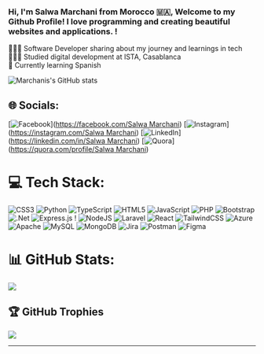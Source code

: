 ### Hi, I'm Salwa Marchani from Morocco 🇲🇦, Welcome to my Github Profile! I love programming and creating beautiful websites and applications. ! 


👩🏻‍💻 Software Developer sharing about my journey and learnings in tech<br>
👩🏻‍🎓 Studied digital development at ISTA, Casablanca<br>
💭 Currently learning Spanish <br>


![Marchanis's GitHub stats](https://github-readme-stats.vercel.app/api?username=Marchanis&show_icons=true&theme=radical)

## 🌐 Socials:

[![Facebook](https://img.shields.io/badge/Facebook-%231877F2.svg?logo=Facebook&logoColor=white)]([https://facebook.com/Salwa Marchani](https://web.facebook.com/profile.php?id=100008663926053)) [![Instagram](https://img.shields.io/badge/Instagram-%23E4405F.svg?logo=Instagram&logoColor=white)]([https://instagram.com/Salwa Marchani](https://www.instagram.com/salwa.marchani/)) [![LinkedIn](https://img.shields.io/badge/LinkedIn-%230077B5.svg?logo=linkedin&logoColor=white)]([https://linkedin.com/in/Salwa Marchani](https://www.linkedin.com/in/salwa-marchani/)) [![Quora](https://img.shields.io/badge/Quora-%23B92B27.svg?logo=Quora&logoColor=white)]([https://quora.com/profile/Salwa Marchani](https://www.quora.com/profile/Salwa-Marchani-1))

# 💻 Tech Stack:

![CSS3](https://img.shields.io/badge/css3-%231572B6.svg?style=for-the-badge&logo=css3&logoColor=white) ![Python](https://img.shields.io/badge/python-3670A0?style=for-the-badge&logo=python&logoColor=ffdd54) ![TypeScript](https://img.shields.io/badge/typescript-%23007ACC.svg?style=for-the-badge&logo=typescript&logoColor=white) ![HTML5](https://img.shields.io/badge/html5-%23E34F26.svg?style=for-the-badge&logo=html5&logoColor=white) ![JavaScript](https://img.shields.io/badge/javascript-%23323330.svg?style=for-the-badge&logo=javascript&logoColor=%23F7DF1E) ![PHP](https://img.shields.io/badge/php-%23777BB4.svg?style=for-the-badge&logo=php&logoColor=white) ![Bootstrap](https://img.shields.io/badge/bootstrap-%238511FA.svg?style=for-the-badge&logo=bootstrap&logoColor=white) ![.Net](https://img.shields.io/badge/.NET-5C2D91?style=for-the-badge&logo=.net&logoColor=white) ![Express.js](https://img.shields.io/badge/express.js-%23404d59.svg?style=for-the-badge&logo=express&logoColor=%2361DAFB) ! ![NodeJS](https://img.shields.io/badge/node.js-6DA55F?style=for-the-badge&logo=node.js&logoColor=white) ![Laravel](https://img.shields.io/badge/laravel-%23FF2D20.svg?style=for-the-badge&logo=laravel&logoColor=white) ![React](https://img.shields.io/badge/react-%2320232a.svg?style=for-the-badge&logo=react&logoColor=%2361DAFB) ![TailwindCSS](https://img.shields.io/badge/tailwindcss-%2338B2AC.svg?style=for-the-badge&logo=tailwind-css&logoColor=white) ![Azure](https://img.shields.io/badge/azure-%230072C6.svg?style=for-the-badge&logo=microsoftazure&logoColor=white) ![Apache](https://img.shields.io/badge/apache-%23D42029.svg?style=for-the-badge&logo=apache&logoColor=white) ![MySQL](https://img.shields.io/badge/mysql-%2300000f.svg?style=for-the-badge&logo=mysql&logoColor=white) ![MongoDB](https://img.shields.io/badge/MongoDB-%234ea94b.svg?style=for-the-badge&logo=mongodb&logoColor=white)  ![Jira](https://img.shields.io/badge/jira-%230A0FFF.svg?style=for-the-badge&logo=jira&logoColor=white) ![Postman](https://img.shields.io/badge/Postman-FF6C37?style=for-the-badge&logo=postman&logoColor=white) ![Figma](https://img.shields.io/badge/figma-%23F24E1E.svg?style=for-the-badge&logo=figma&logoColor=white)


# 📊 GitHub Stats:

![](https://github-readme-stats.vercel.app/api?username=Marchanis&theme=dark&hide_border=false&include_all_commits=true&count_private=true)<br/>


## 🏆 GitHub Trophies

![](https://github-profile-trophy.vercel.app/?username=Marchanis&theme=radical&no-frame=true&no-bg=false&margin-w=4)

---


<!-- Proudly created with GPRM ( https://gprm.itsvg.in ) -->










